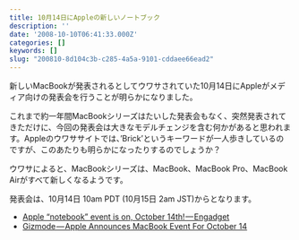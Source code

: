 ```yaml
---
title: 10月14日にAppleの新しいノートブック
description: ''
date: '2008-10-10T06:41:33.000Z'
categories: []
keywords: []
slug: "200810-8d104c3b-c285-4a5a-9101-cddaee66ead2"
---
```

新しいMacBookが発表されるとしてウワサされていた10月14日にAppleがメディア向けの発表会を行うことが明らかになりました。

これまで約一年間MacBookシリーズはたいした発表会もなく、突然発表されてきただけに、今回の発表会は大きなモデルチェンジを含む何かがあると思われます。Appleのウワササイトでは、’Brick’というキーワードが一人歩きしているのですが、このあたりも明らかになったりするのでしょうか？

ウワサによると、MacBookシリーズは、MacBook、MacBook Pro、MacBook Airがすべて新しくなるようです。

発表会は、10月14日 10am PDT (10月15日 2am JST)からとなります。

*   [Apple “notebook” event is on, October 14th! — Engadget](http://www.engadget.com/2008/10/09/apple-notebook-event-is-on-october-14th/)
*   [Gizmode — Apple Announces MacBook Event For October 14](http://gizmodo.com/5061113/apple-announces-macbook-event-for-october-14)